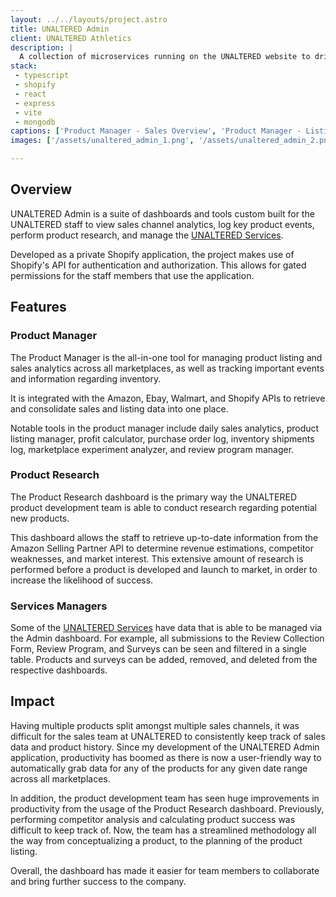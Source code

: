 ```yaml
---
layout: ../../layouts/project.astro
title: UNALTERED Admin
client: UNALTERED Athletics
description: |
  A collection of microservices running on the UNALTERED website to drive customer engagement, review collection, and more.
stack:
 - typescript
 - shopify
 - react
 - express
 - vite
 - mongodb
captions: ['Product Manager - Sales Overview', 'Product Manager - Listing Updates', 'Product Research - Competitor Comparison', 'Review Collection Form Submissions']
images: ['/assets/unaltered_admin_1.png', '/assets/unaltered_admin_2.png', '/assets/unaltered_admin_3.png', '/assets/unaltered_admin_4.png']

---
```


## Overview
UNALTERED Admin is a suite of dashboards and tools custom built for the UNALTERED staff to view sales channel analytics, log key product events, perform product research, and manage the [UNALTERED Services](/projects/unaltered-services).

Developed as a private Shopify application, the project makes use of Shopify's API for authentication and authorization. This allows for gated permissions for the staff members that use the application.

## Features

### Product Manager
The Product Manager is the all-in-one tool for managing product listing and sales analytics across all marketplaces, as well as tracking important events and information regarding inventory.

It is integrated with the Amazon, Ebay, Walmart, and Shopify APIs to retrieve and consolidate sales and listing data into one place.

Notable tools in the product manager include daily sales analytics, product listing manager, profit calculator, purchase order log, inventory shipments log, marketplace experiment analyzer, and review program manager.

### Product Research
The Product Research dashboard is the primary way the UNALTERED product development team is able to conduct research regarding potential new products.

This dashboard allows the staff to retrieve up-to-date information from the Amazon Selling Partner API to determine revenue estimations, competitor weaknesses, and market interest. This extensive amount of research is performed before a product is developed and launch to market, in order to increase the likelihood of success.

### Services Managers
Some of the [UNALTERED Services](/projects/unaltered-services) have data that is able to be managed via the Admin dashboard. For example, all submissions to the Review Collection Form, Review Program, and Surveys can be seen and filtered in a single table. Products and surveys can be added, removed, and deleted from the respective dashboards.

## Impact
Having multiple products split amongst multiple sales channels, it was difficult for the sales team at UNALTERED to consistently keep track of sales data and product history. Since my development of the UNALTERED Admin application, productivity has boomed as there is now a user-friendly way to automatically grab data for any of the products for any given date range across all marketplaces.

In addition, the product development team has seen huge improvements in productivity from the usage of the Product Research dashboard. Previously, performing competitor analysis and calculating product success was difficult to keep track of. Now, the team has a streamlined methodology all the way from conceptualizing a product, to the planning of the product listing.

Overall, the dashboard has made it easier for team members to collaborate and bring further success to the company.